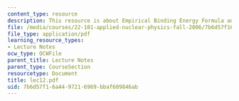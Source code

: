 ```yaml
---
content_type: resource
description: This resource is about Empirical Binding Energy Formula and Mass Parabolas.
file: /media/courses/22-101-applied-nuclear-physics-fall-2006/7b6d57f16a4497216969bbaf609846ab_lec12.pdf
file_type: application/pdf
learning_resource_types:
- Lecture Notes
ocw_type: OCWFile
parent_title: Lecture Notes
parent_type: CourseSection
resourcetype: Document
title: lec12.pdf
uid: 7b6d57f1-6a44-9721-6969-bbaf609846ab
---
```

